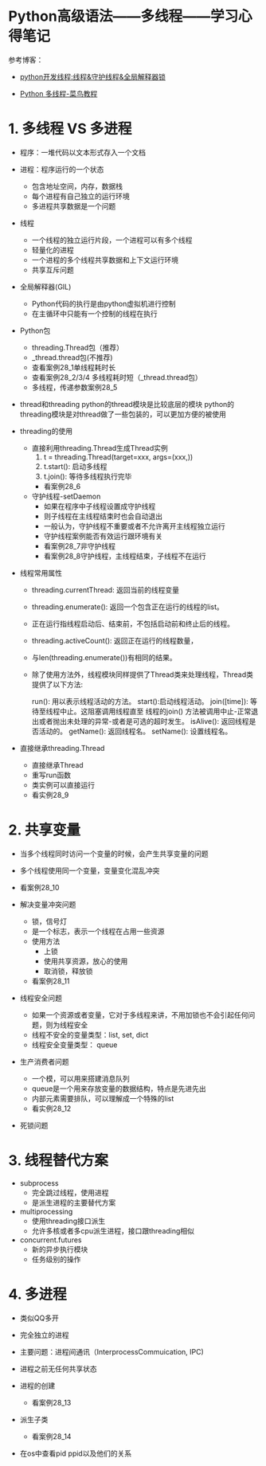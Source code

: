 
# **Python高级语法——多线程——学习心得笔记**

参考博客：
- [python开发线程:线程&守护线程&全局解释器锁](https://www.cnblogs.com/jokerbj/p/7460260.html)

- [Python 多线程-菜鸟教程](http://www.runoob.com/python/python-multithreading.html)

# 1. 多线程 VS 多进程
- 程序：一堆代码以文本形式存入一个文档

- 进程：程序运行的一个状态
    - 包含地址空间，内存，数据栈
    - 每个进程有自己独立的运行环境
    - 多进程共享数据是一个问题

- 线程
    - 一个线程的独立运行片段，一个进程可以有多个线程
    - 轻量化的进程
    - 一个进程的多个线程共享数据和上下文运行环境
    - 共享互斥问题

- 全局解释器(GIL)
    - Python代码的执行是由python虚拟机进行控制
    - 在主循环中只能有一个控制的线程在执行 

- Python包
    - threading.Thread包（推荐）
    - _thread.thread包(不推荐)
    - 查看案例28_1单线程耗时长
    - 查看案例28_2/3/4 多线程耗时短（_thread.thread包）
    - 多线程，传递参数案例28_5
    
- thread和threading
    python的thread模块是比较底层的模块
    python的threading模块是对thread做了一些包装的，可以更加方便的被使用

- threading的使用
    - 直接利用threading.Thread生成Thread实例
        1. t = threading.Thread(target=xxx, args=(xxx,)) 
        2. t.start(): 启动多线程
        3. t.join(): 等待多线程执行完毕
        - 看案例28_6
    - 守护线程-setDaemon
        - 如果在程序中子线程设置成守护线程
        - 则子线程在主线程结束时也会自动退出
        - 一般认为，守护线程不重要或者不允许离开主线程独立运行
        - 守护线程案例能否有效运行跟环境有关
        - 看案例28_7非守护线程
        - 看案例28_8守护线程，主线程结束，子线程不在运行  

- 线程常用属性
    - threading.currentThread: 返回当前的线程变量
    - threading.enumerate(): 返回一个包含正在运行的线程的list。
    - 正在运行指线程启动后、结束前，不包括启动前和终止后的线程。
    - threading.activeCount(): 返回正在运行的线程数量，
    - 与len(threading.enumerate())有相同的结果。
    - 除了使用方法外，线程模块同样提供了Thread类来处理线程，Thread类提供了以下方法:

        run(): 用以表示线程活动的方法。
        start():启动线程活动。
        join([time]): 等待至线程中止。这阻塞调用线程直至
        线程的join() 方法被调用中止-正常退出或者抛出未处理的异常-或者是可选的超时发生。
        isAlive(): 返回线程是否活动的。
        getName(): 返回线程名。
        setName(): 设置线程名。 
        
- 直接继承threading.Thread
    - 直接继承Thread
    - 重写run函数
    - 类实例可以直接运行
    - 看实例28_9  

# 2. 共享变量
- 当多个线程同时访问一个变量的时候，会产生共享变量的问题
- 多个线程使用同一个变量，变量变化混乱冲突
- 看案例28_10
- 解决变量冲突问题
    - 锁，信号灯
    - 是一个标志，表示一个线程在占用一些资源
    - 使用方法
        - 上锁
        - 使用共享资源，放心的使用
        - 取消锁，释放锁
    - 看案例28_11
       
- 线程安全问题
    - 如果一个资源或者变量，它对于多线程来讲，不用加锁也不会引起任何问题，则为线程安全
    - 线程不安全的变量类型：list, set, dict
    - 线程安全变量类型： queue

- 生产消费者问题
    - 一个模，可以用来搭建消息队列
    - queue是一个用来存放变量的数据结构，特点是先进先出
    - 内部元素需要排队，可以理解成一个特殊的list
    - 看实例28_12 
    
- 死锁问题
    
# 3. 线程替代方案
- subprocess
    - 完全跳过线程，使用进程
    - 是派生进程的主要替代方案
- multiprocessing
    - 使用threading接口派生
    - 允许多核或者多cpu派生进程，接口跟threading相似
- concurrent.futures
    - 新的异步执行模块
    - 任务级别的操作
      
# 4. 多进程
- 类似QQ多开
- 完全独立的进程
- 主要问题：进程间通讯（InterprocessCommuication, IPC)
- 进程之前无任何共享状态
- 进程的创建
    - 看案例28_13
- 派生子类
    - 看案例28_14   
    
- 在os中查看pid ppid以及他们的关系                                
    
                                  